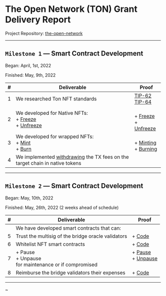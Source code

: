 # The Open Network (TON) Grant Delivery Report

Project Repository: [the-open-network](https://github.com/XP-NETWORK/xp-the-open-network/)

<hr>

## `Milestone 1` — Smart Contract Development

Began: April, 1st, 2022

Finished: May, 9th, 2022

| # | Deliverable | Proof |
|-|-|-|
|1| We researched Ton NFT standards |[TIP-62](https://github.com/ton-blockchain/TIPs/issues/62)<br/>[TIP-64](https://github.com/ton-blockchain/TIPs/issues/64)|
|2| We developed for Native NFTs: <br/>+ [Freeze](https://github.com/XP-NETWORK/xp-the-open-network/blob/b019727c7d9a48c299ed948aec93796011029997/src/contracts/bridge.ts#L179-L193)<br/>+ [Unfreeze](https://github.com/XP-NETWORK/xp-the-open-network/blob/b019727c7d9a48c299ed948aec93796011029997/src/contracts/bridge.ts#L153-L177) |<br/>+ [Freeze](https://testnet.tonscan.org/tx/11659412000003:T6Xjgg%2Fv26eKt3kaKky4qEot88nJmf3XzEEZPtb9bKs=:EQCm-kRqXmAzY-mmp_1VD0HllWH638HAXs5w3poXtDrDPqy4)<br/>+ [Unfreeze](https://testnet.tonscan.org/tx/11659904000003:SrSbs0S%2FVbGbqzej43swfZ1gKNfdWAW3dJdld7%2FI19Y=:EQCm-kRqXmAzY-mmp_1VD0HllWH638HAXs5w3poXtDrDPqy4)|
|3| We developed for wrapped NFTs:<br/>+ [Mint](https://github.com/XP-NETWORK/xp-the-open-network/blob/b019727c7d9a48c299ed948aec93796011029997/src/contracts/bridge.ts#L99-L133) <br/>+ [Burn](https://github.com/XP-NETWORK/xp-the-open-network/blob/b019727c7d9a48c299ed948aec93796011029997/src/contracts/bridge.ts#L135-L151) |<br> + [Minting](https://testnet.tonscan.org/tx/11659176000003:5VRBdyPn3xmCUL2jZEklYdMz9rALvsUQ768YJAP9bkA=:EQCm-kRqXmAzY-mmp_1VD0HllWH638HAXs5w3poXtDrDPqy4)<br/>+ [Burning](https://testnet.tonscan.org/tx/11659904000003:SrSbs0S%2FVbGbqzej43swfZ1gKNfdWAW3dJdld7%2FI19Y=:EQCm-kRqXmAzY-mmp_1VD0HllWH638HAXs5w3poXtDrDPqy4)|
|4| We implemented [withdrawing](https://github.com/XP-NETWORK/xp-the-open-network/blob/b019727c7d9a48c299ed948aec93796011029997/src/contracts/bridge.ts#L219-L240) the TX fees on the target chain in native tokens||

<hr>

## `Milestone 2` — Smart Contract Development

Began: May, 10th, 2022

Finished: May, 26th, 2022 (2 weeks ahead of schedule)

| # | Deliverable | Proof |
|-|-|-|
||We have developed smart contracts that can:||
|5|Trust the multisig of the bridge oracle validators|+ [Code](https://github.com/XP-NETWORK/xp-the-open-network/search?q=check_signature)|
|6|Whitelist NFT smart contracts|+ [Code](https://github.com/XP-NETWORK/xp-the-open-network/blob/91bffbcc4d884c8bc630599557bfb41a964a3be1/func/bridge.func#L177)|
|7|+ Pause<br/>+ Unpause<br/>for maintenance or if compromised|+ [Pause](https://github.com/XP-NETWORK/xp-the-open-network/blob/91bffbcc4d884c8bc630599557bfb41a964a3be1/func/bridge.func#L195)<br/>+ [Unpause](https://github.com/XP-NETWORK/xp-the-open-network/blob/91bffbcc4d884c8bc630599557bfb41a964a3be1/func/bridge.func#L213)<br/><br/>|
|8|Reimburse the bridge validators their expenses|+ [Code](https://github.com/XP-NETWORK/xp-the-open-network/blob/main/func/bridge.func#L126-L156)|

<hr>~